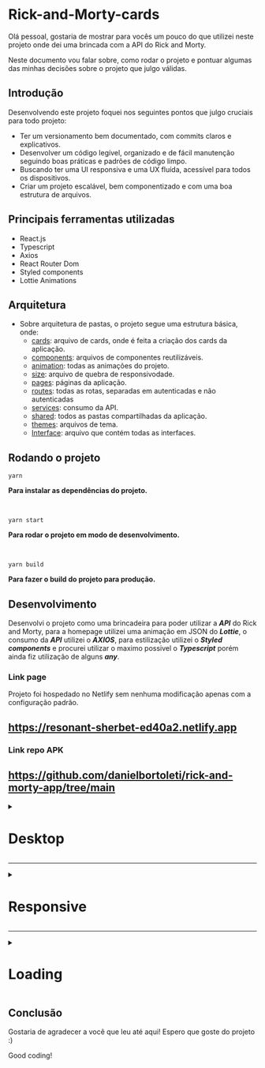 # Rick-and-Morty-cards

Olá pessoal, gostaria de mostrar para vocês um pouco do que utilizei neste projeto onde dei uma brincada com a API do Rick and Morty.

Neste documento vou falar sobre, como rodar o projeto e pontuar algumas das minhas decisões sobre o projeto que julgo válidas.

## Introdução

Desenvolvendo este projeto foquei nos seguintes pontos que julgo cruciais para todo projeto:

- Ter um versionamento bem documentado, com commits claros e explicativos.
- Desenvolver um código legível, organizado e de fácil manutenção seguindo boas práticas e padrões de código limpo.
- Buscando ter uma UI responsiva e uma UX fluída, acessível para todos os dispositivos.
- Criar um projeto escalável, bem componentizado e com uma boa estrutura de arquivos.

## Principais ferramentas utilizadas

- React.js
- Typescript
- Axios
- React Router Dom
- Styled components
- Lottie Animations

## Arquitetura

- Sobre arquitetura de pastas, o projeto segue uma estrutura básica, onde:
  - [cards](https://github.com/samuelrms/Rick-and-Morty-cards/tree/main/src/App/shared/Card): arquivo de cards, onde é feita a criação dos cards da aplicação.
  - [components](https://github.com/samuelrms/Rick-and-Morty-cards/tree/main/src/App/shared/Components): arquivos de componentes reutilizáveis.
  - [animation](https://github.com/samuelrms/Rick-and-Morty-cards/tree/main/src/App/shared/Components/Animation): todas as animações do projeto.
  - [size](https://github.com/samuelrms/Rick-and-Morty-cards/tree/main/src/App/shared/Components/size): arquivo de quebra de responsivodade.
  - [pages](https://github.com/samuelrms/Rick-and-Morty-cards/tree/main/src/App/Pages): páginas da aplicação.
  - [routes](https://github.com/samuelrms/Rick-and-Morty-cards/tree/main/src/App/Routes): todas as rotas, separadas em autenticadas e não autenticadas
  - [services](https://github.com/samuelrms/Rick-and-Morty-cards/tree/main/src/App/services): consumo da API.
  - [shared](https://github.com/samuelrms/Rick-and-Morty-cards/tree/main/src/App/shared): todos as pastas compartilhadas da aplicação.
  - [themes](https://github.com/samuelrms/Rick-and-Morty-cards/tree/main/src/App/styles): arquivos de tema.
  - [Interface](https://github.com/samuelrms/Rick-and-Morty-cards/tree/main/src/App/shared/Interface): arquivo que contém todas as interfaces.

## Rodando o projeto
```
yarn
```
**Para instalar as dependências do projeto.**

<br>


```
yarn start
```
**Para rodar o projeto em modo de desenvolvimento.**

<br>

```
yarn build
```
**Para fazer o build do projeto para produção.**

## Desenvolvimento 

Desenvolvi o projeto como uma brincadeira para poder utilizar a **___API___** do Rick and Morty, para a homepage utilizei uma animação em JSON do **___Lottie___**, o consumo da **___API___** utilizei o **___AXIOS___**, para estilização utilizei o **___Styled components___** e procurei utilizar o maximo possivel o **___Typescript___** porém ainda fiz utilização de alguns **___any___**.

### Link page

Projeto foi hospedado no Netlify sem nenhuma modificação apenas com a configuração padrão.

## https://resonant-sherbet-ed40a2.netlify.app


### Link repo APK

## https://github.com/danielbortoleti/rick-and-morty-app/tree/main

<details>

<summary>

# Desktop

</summary>

<summary>

## Home

</summary>

![](https://user-images.githubusercontent.com/92615688/179421370-225e4e45-4a68-4be8-86db-69d729e5a527.gif)

<summary>

## ListCards

</summary>

![](https://user-images.githubusercontent.com/92615688/179421471-39954420-2e77-433a-904b-1c4b5a9ddf38.gif)

</details>



---

<details>

<summary>

# Responsive

</summary>

![](https://user-images.githubusercontent.com/92615688/179421594-f27b58c5-dfe6-4cc5-b765-d496e606903d.gif)

</details>

---

<details>

<summary>

# Loading

</summary>

![](https://user-images.githubusercontent.com/92615688/179518172-eb5af718-d100-4e8d-bd44-d1448b5c7f93.gif)

</details>


## Conclusão

Gostaria de agradecer a você que leu até aqui! Espero que goste do projeto :)

Good coding!


